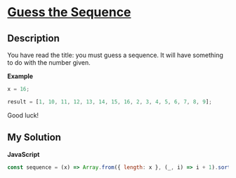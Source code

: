 # [Guess the Sequence](https://www.codewars.com/kata/5b45e4b3f41dd36bf9000090)

## Description

You have read the title: you must guess a sequence. It will have something to do with the number given.

**Example**

```js
x = 16;

result = [1, 10, 11, 12, 13, 14, 15, 16, 2, 3, 4, 5, 6, 7, 8, 9];
```

Good luck!

## My Solution

**JavaScript**

```js
const sequence = (x) => Array.from({ length: x }, (_, i) => i + 1).sort();
```
